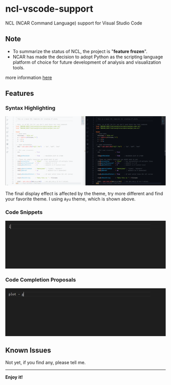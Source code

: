 # ncl-vscode-support

NCL (NCAR Command Language) support for Visual Studio Code

## Note

- To summarize the status of NCL, the project is "**feature frozen**".
- NCAR has made the decision to adopt Python as the scripting language platform of choice for future development of analysis and visualization tools.

more information [here](http://www.ncl.ucar.edu/Document/Pivot_to_Python/)

## Features

### Syntax Highlighting

![Syntax Highlighting](./images/SyntaxHighlighting.png "Syntax Highlighting")

The final display effect is affected by the theme, try more different and find your favorite theme. I using `Ayu` theme, which is shown above.

### Code Snippets

![Code Snippets](./images/CodeSnippets.gif "Code Snippets")

### Code Completion Proposals

![Code Completion Proposals](./images/CodeCompletion.gif "Code Completion Proposals")

## Known Issues

Not yet, if you find any, please tell me.

-----------------------------------------------------------------------------------------------------------

**Enjoy it!**
